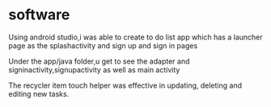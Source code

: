 # software
Using android studio,i was able to create to do list app which has a launcher page as the splashactivity and sign up and sign in pages

Under the app/java folder,u get to see the adapter and signinactivity,signupactivity as well as main activity

The recycler item touch helper was effective in updating, deleting and editing new tasks.

